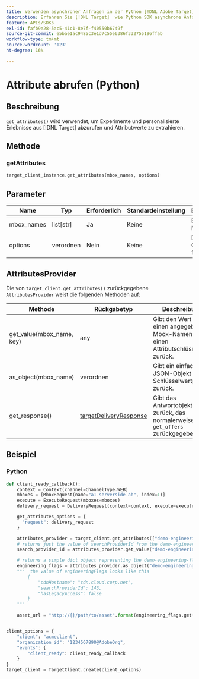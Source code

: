 ```yaml
---
title: Verwenden asynchroner Anfragen in der Python [!DNL Adobe Target] SDK
description: Erfahren Sie [!DNL Target]  wie Python SDK asynchrone Anforderungen unterstützt, wodurch die effektive Zielzeit auf null reduziert werden kann.
feature: APIs/SDKs
exl-id: fafb9e28-5ac5-41c1-8e7f-f40550b6749f
source-git-commit: e5bae1ac9485c3e1d7c55e6386f332755196ffab
workflow-type: tm+mt
source-wordcount: '123'
ht-degree: 16%

---
```


# Attribute abrufen (Python)

## Beschreibung

`get_attributes()` wird verwendet, um Experimente und personalisierte Erlebnisse aus [!DNL Target] abzurufen und Attributwerte zu extrahieren.


## Methode

### getAttributes

```python {line-numbers="true"}
target_client_instance.get_attributes(mbox_names, options)
```

## Parameter

| Name | Typ | Erforderlich | Standardeinstellung | Beschreibung |
| --- | --- | --- | --- | --- |
| mbox_names | list[str] | Ja | Keine | Eine Liste von Mbox-Namen |
| options | verordnen | Nein | Keine | Die gleichen Optionen wie für &quot;[&quot; ](get-offers.md) |

## AttributesProvider

Die von `target_client.get_attributes()` zurückgegebene `AttributesProvider` weist die folgenden Methoden auf:

| Methode | Rückgabetyp | Beschreibung |
| --- | --- | --- |
| get_value(mbox_name, key) | any | Gibt den Wert für einen angegebenen Mbox-Namen und einen Attributschlüssel zurück. |
| as_object(mbox_name) | verordnen | Gibt ein einfaches JSON-Objekt mit Schlüsselwertpaaren zurück. |
| get_response() | [targetDeliveryResponse](https://github.com/adobe/target-python-sdk/blob/main/target_python_sdk/types/target_delivery_response.py) | Gibt das Antwortobjekt zurück, das normalerweise von `get_offers` zurückgegeben wird |

## Beispiel

### Python

```python {line-numbers="true"}
def client_ready_callback():
    context = Context(channel=ChannelType.WEB)
    mboxes = [MboxRequest(name="a1-serverside-ab", index=1)]
    execute = ExecuteRequest(mboxes=mboxes)
    delivery_request = DeliveryRequest(context=context, execute=execute)

    get_attributes_options = {
      "request": delivery_request
    }

    attributes_provider = target_client.get_attributes(["demo-engineering-flags"], get_attributes_options)
    # returns just the value of searchProviderId from the demo-engineering-flags mbox offer
    search_provider_id = attributes_provider.get_value("demo-engineering-flags", "searchProviderId")

    # returns a simple dict object representing the demo-engineering-flags mbox offer
    engineering_flags = attributes_provider.as_object("demo-engineering-flags")
    """  the value of engineeringFlags looks like this
        {
            "cdnHostname": "cdn.cloud.corp.net",
            "searchProviderId": 143,
            "hasLegacyAccess": false
        }
    """

    asset_url = "http://{}/path/to/asset".format(engineering_flags.get("cdnHostname"))


client_options = {
    "client": "acmeclient",
    "organization_id": "1234567890@AdobeOrg",
    "events": {
        "client_ready": client_ready_callback
    }
}
target_client = TargetClient.create(client_options)
```
